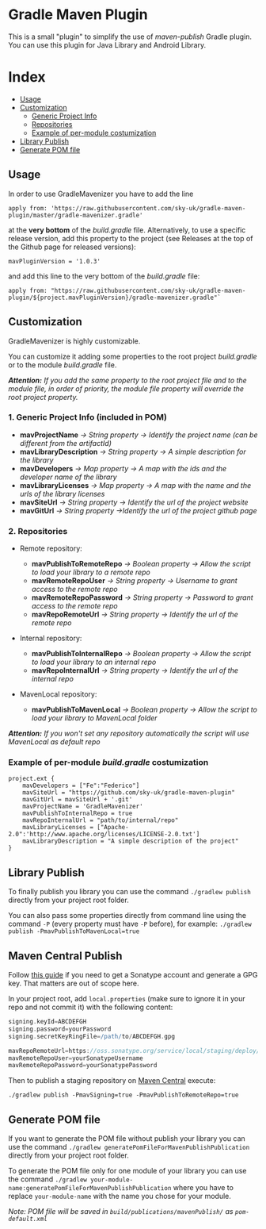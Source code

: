 # Gradle Maven Plugin
This is a small "plugin" to simplify the use of *maven-publish* Gradle plugin. 
You can use this plugin for Java Library and Android Library.

# Index

* [Usage](#usage)
* [Customization](#customization)
    * [Generic Project Info](#genericInfo)
    * [Repositories](#repositories)
    * [Example of per-module costumization](#examplePerModule)
* [Library Publish](#publishCommand)
* [Generate POM file](#pomGeneration)

## <a name="usage"/>Usage
In order to use GradleMavenizer you have to add the line

`apply from: 'https://raw.githubusercontent.com/sky-uk/gradle-maven-plugin/master/gradle-mavenizer.gradle'`

at the <b>very bottom</b> of the *build.gradle* file. Alternatively, to use a specific release version, add this property to the project (see Releases at the top of the Github page for released versions):

    mavPluginVersion = '1.0.3'
    
and add this line to the very bottom of the *build.gradle* file:

    apply from: "https://raw.githubusercontent.com/sky-uk/gradle-maven-plugin/${project.mavPluginVersion}/gradle-mavenizer.gradle"`

## <a name="customization"/>Customization
GradleMavenizer is highly customizable.

You can customize it adding some properties to the root project *build.gradle* or to the module *build.gradle* file.

_<b>Attention:</b> If you add the same property to the root project file and to the module file, in order of priority, the module file property will override the root project property._

### <a name="genericInfo"/>1. Generic Project Info (included in POM)

* <b>mavProjectName</b> _-> String property -> Identify the project name (can be different from the artifactId)_
* <b>mavLibraryDescription</b> _-> String property -> A simple description for the library_
* <b>mavDevelopers</b> _-> Map property -> A map with the ids and the developer name of the library_
* <b>mavLibraryLicenses</b> _-> Map property -> A map with the name and the urls of the library licenses_
* <b>mavSiteUrl</b> _-> String property -> Identify the url of the project website_
* <b>mavGitUrl</b> _-> String property ->Identify the url of the project github page_

### <a name="repositories"/>2. Repositories

* Remote repository:
    * <b>mavPublishToRemoteRepo</b> _-> Boolean property -> Allow the script to load your library to a remote repo_
    * <b>mavRemoteRepoUser</b> _-> String property -> Username to grant access to the remote repo_
    * <b>mavRemoteRepoPassword</b> _-> String property -> Password to grant access to the remote repo_
    * <b>mavRepoRemoteUrl</b> _-> String property -> Identify the url of the remote repo_
    
* Internal repository:
    * <b>mavPublishToInternalRepo</b> _-> Boolean property -> Allow the script to load your library to an internal repo_
    * <b>mavRepoInternalUrl</b> _-> String property -> Identify the url of the internal repo_
    
* MavenLocal repository:
    * <b>mavPublishToMavenLocal</b> _-> Boolean property -> Allow the script to load your library to MavenLocal folder_
    
_<b>Attention:</b> If you won't set any repository automatically the script will use MavenLocal as default repo_

### <a name="examplePerModule"/>Example of per-module _build.gradle_ costumization

```
project.ext {
    mavDevelopers = ["Fe":"Federico"]
    mavSiteUrl = "https://github.com/sky-uk/gradle-maven-plugin"
    mavGitUrl = mavSiteUrl + '.git'
    mavProjectName = 'GradleMavenizer'
    mavPublishToInternalRepo = true
    mavRepoInternalUrl = "path/to/internal/repo"
    mavLibraryLicenses = ["Apache-2.0":'http://www.apache.org/licenses/LICENSE-2.0.txt']
    mavLibraryDescription = "A simple description of the project"
}
```

## <a name="publishCommand"/>Library Publish
To finally publish you library you can use the command `./gradlew publish` directly from your project root folder.

You can also pass some properties directly from command line using the command `-P` (every property must have `-P` before), for example:
`./gradlew publish -PmavPublishToMavenLocal=true`

## <a name="publishCommand"/>Maven Central Publish
Follow [this guide](https://getstream.io/blog/publishing-libraries-to-mavencentral-2021/?s=09) if you need to get a Sonatype account and generate a GPG key. That matters are out of scope here.

In your project root, add `local.properties` (make sure to ignore it in your repo and not commit it) with the following content:
```groovy
signing.keyId=ABCDEFGH
signing.password=yourPassword
signing.secretKeyRingFile=/path/to/ABCDEFGH.gpg

mavRepoRemoteUrl=https://oss.sonatype.org/service/local/staging/deploy/maven2/
mavRemoteRepoUser=yourSonatypeUsername
mavRemoteRepoPassword=yourSonatypePassword
```
Then to publish a staging repository on [Maven Central](https://oss.sonatype.org) execute:

```
./gradlew publish -PmavSigning=true -PmavPublishToRemoteRepo=true
```

## <a name="pomGeneration"/>Generate POM file
If you want to generate the POM file without publish your library you can use the command `./gradlew generatePomFileForMavenPublishPublication` directly from your project root folder.

To generate the POM file only for one module of your library you can use the command `./gradlew your-module-name:generatePomFileForMavenPublishPublication` where you have to replace `your-module-name` with the name you chose for your module.

_Note: POM file will be saved in `build/publications/mavenPublish/` as `pom-default.xml`_
